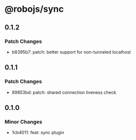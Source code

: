 # @robojs/sync

## 0.1.2

### Patch Changes

- b8395b7: patch: better support for non-tunneled localhost

## 0.1.1

### Patch Changes

- 89853bd: patch: shared connection liveness check

## 0.1.0

### Minor Changes

- 1cb4011: feat: sync plugin
